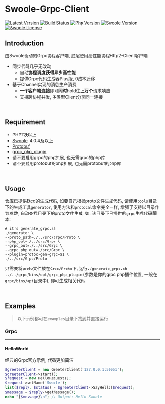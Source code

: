 # Swoole-Grpc-Client

[![Latest Version](https://img.shields.io/github/release/swoole/grpc-client.svg?style=flat-square)](https://github.com/swoole/grpc-client/releases)
[![Build Status](https://travis-ci.org/swoole/grpc-client.svg?branch=master)](https://travis-ci.org/swoole/grpc-client)
[![Php Version](https://img.shields.io/badge/php-%3E=7-brightgreen.svg?maxAge=2592000)](https://secure.php.net/)
[![Swoole Version](https://img.shields.io/badge/swoole-%3E=4.0.4-brightgreen.svg?maxAge=2592000)](https://github.com/swoole/swoole-src)
[![Swoole License](https://img.shields.io/hexpm/l/plug.svg?maxAge=2592000)](https://github.com/swoole/grpc-client/blob/master/LICENSE)

## Introduction

由Swoole驱动的Grpc协程客户端, 底层使用高性能协程Http2-Client客户端

- 同步代码几乎无改动
	- 自动**协程调度获得异步高性能**
	- 提供Grpc代码生成器Plus版, 0成本迁移
- 基于Channel实现的消息生产消费
  - **一个客户端连接**即可**同时**hold住**上万个**请求响应
  - 支持跨协程并发, 多类型Client分享同一连接

<br>

## Requirement

- PHP7及以上
- [Swoole](https://github.com/swoole/swoole-src): 4.0.4及以上
- [Protobuf](https://github.com/google/protobuf/tree/master/php)
- [grpc_php_plugin](https://github.com/grpc/grpc/)
- 请不要启用grpc的php扩展, 也无需grpc的php库
- 请不要启用protobuf的php扩展, 也无需protobuf的php库

<br>

## Usage

仓库已提供Etcd的生成代码, 如要自己根据proto文件生成代码, 请使用`tools`目录下的生成工具`generator`, 使用方法和`protocal`命令完全一样, 增强了支持以目录作为参数, 自动查找目录下的proto文件生成, 如: 该目录下已提供的`grpc`生成代码脚本:

```shell
# it's generate_grpc.sh
./generator \
--proto_path=./../src/Grpc/Proto \
--php_out=./../src/Grpc \
--grpc_out=./../src/Grpc \
--grpc_php_out=./src/Grpc \
--plugin=protoc-gen-grpc=$1 \
./../src/Grpc/Proto
```

只需要将proto文件放在`Grpc/Proto`下, 运行`./generate_grpc.sh ../../grpc/bins/opt/grpc_php_plugin` (参数是你的grpc php插件位置, 一般在`grpc/bins/opt`目录中), 即可生成相关代码

<br>

##  Examples

>  以下示例都可在`examples`目录下找到并直接运行

### Grpc

---

#### HelloWorld

经典的Grpc官方示例, 代码更加简洁

```php
$greeterClient = new GreeterClient('127.0.0.1:50051');
$greeterClient->start();
$request = new HelloRequest();
$request->setName('Swoole');
list($reply, $status) = $greeterClient->SayHello($request);
$message = $reply->getMessage();
echo "{$message}\n"; // Output: Hello Swoole
```
